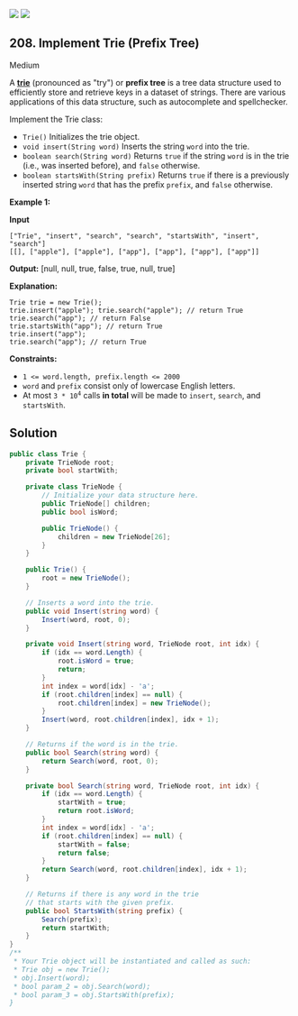 [![](https://img.shields.io/github/stars/LeetCode-Top-Interview-150/LeetCode-Top-Interview-150?label=Stars&style=flat-square)](https://github.com/LeetCode-Top-Interview-150/LeetCode-Top-Interview-150)
[![](https://img.shields.io/github/forks/LeetCode-Top-Interview-150/LeetCode-Top-Interview-150?label=Fork%20me%20on%20GitHub%20&style=flat-square)](https://github.com/LeetCode-Top-Interview-150/LeetCode-Top-Interview-150/fork)

## 208\. Implement Trie (Prefix Tree)

Medium

A [**trie**](https://en.wikipedia.org/wiki/Trie) (pronounced as "try") or **prefix tree** is a tree data structure used to efficiently store and retrieve keys in a dataset of strings. There are various applications of this data structure, such as autocomplete and spellchecker.

Implement the Trie class:

*   `Trie()` Initializes the trie object.
*   `void insert(String word)` Inserts the string `word` into the trie.
*   `boolean search(String word)` Returns `true` if the string `word` is in the trie (i.e., was inserted before), and `false` otherwise.
*   `boolean startsWith(String prefix)` Returns `true` if there is a previously inserted string `word` that has the prefix `prefix`, and `false` otherwise.

**Example 1:**

**Input**

    ["Trie", "insert", "search", "search", "startsWith", "insert", "search"]
    [[], ["apple"], ["apple"], ["app"], ["app"], ["app"], ["app"]]

**Output:** [null, null, true, false, true, null, true]

**Explanation:**

    Trie trie = new Trie();
    trie.insert("apple"); trie.search("apple"); // return True
    trie.search("app"); // return False
    trie.startsWith("app"); // return True
    trie.insert("app");
    trie.search("app"); // return True 

**Constraints:**

*   `1 <= word.length, prefix.length <= 2000`
*   `word` and `prefix` consist only of lowercase English letters.
*   At most <code>3 * 10<sup>4</sup></code> calls **in total** will be made to `insert`, `search`, and `startsWith`.

## Solution

```csharp
public class Trie {
    private TrieNode root;
    private bool startWith;

    private class TrieNode {
        // Initialize your data structure here.
        public TrieNode[] children;
        public bool isWord;

        public TrieNode() {
            children = new TrieNode[26];
        }
    }

    public Trie() {
        root = new TrieNode();
    }

    // Inserts a word into the trie.
    public void Insert(string word) {
        Insert(word, root, 0);
    }

    private void Insert(string word, TrieNode root, int idx) {
        if (idx == word.Length) {
            root.isWord = true;
            return;
        }
        int index = word[idx] - 'a';
        if (root.children[index] == null) {
            root.children[index] = new TrieNode();
        }
        Insert(word, root.children[index], idx + 1);
    }

    // Returns if the word is in the trie.
    public bool Search(string word) {
        return Search(word, root, 0);
    }

    private bool Search(string word, TrieNode root, int idx) {
        if (idx == word.Length) {
            startWith = true;
            return root.isWord;
        }
        int index = word[idx] - 'a';
        if (root.children[index] == null) {
            startWith = false;
            return false;
        }
        return Search(word, root.children[index], idx + 1);
    }

    // Returns if there is any word in the trie
    // that starts with the given prefix.
    public bool StartsWith(string prefix) {
        Search(prefix);
        return startWith;
    }
}
/**
 * Your Trie object will be instantiated and called as such:
 * Trie obj = new Trie();
 * obj.Insert(word);
 * bool param_2 = obj.Search(word);
 * bool param_3 = obj.StartsWith(prefix);
}
```